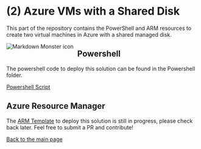 # (2) Azure VMs with a Shared Disk
This part of the repository contains the PowerShell and ARM resources to create two virtual machines in Azure with a shared managed disk.

<img src="https://i0.wp.com/thetechl33t.com/wp-content/uploads/2020/11/shareddisk-visio-1.png?ssl=1"
     alt="Markdown Monster icon"
     style="float: left; margin-right: 10px;" />


## Powershell 
The powershell code to deploy this solution can be found in the Powershell folder. 

[Powershell Script](./Powershell)

## Azure Resource Manager

The [ARM Template](./ARM) to deploy this solution is still in progress, please check back later. Feel free to submit a PR and contribute!

[Back to the main page](../README.md)
